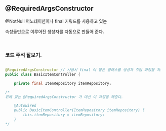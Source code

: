 ## @RequiredArgsConstructor


@NotNull 어노테이션이나 final 키워드를 사용하고 있는 

속성들만으로 이루어진 생성자를 자동으로 만들어 준다.

<br/>

### 코드 주석 잘보기.

```java

@RequiredArgsConstructor // 사용시 final 이 붙은 클래스를 생성자 주입 과정을 자동 생성 해주는 것이다.
public class BasicItemController {

    private final ItemRepository itemRepository;

/*
위에 있는 @RequiredArgsConstructor 가 대신 이 과정을 해준다.

    @Autowired
    public BasicItemController(ItemRepository itemRepository) {
        this.itemRepository = itemRepository;
    }
*/

```
